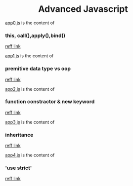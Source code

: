 <div align="center"><h1>Advanced Javascript</h1></div>

[app0.js](https://github.com/mk1121/Advanced-javascript/blob/86374931634342fd505b5c2d5952db7699782754/app0.js) is the content of <h3>this, call(),apply(),bind()</h3>
[reff link](https://js.zonayed.me/advance/post-1)

[app1.js](https://github.com/mk1121/Advanced-javascript/blob/main/app1.js) is the content of <h3>premitive data type vs oop</h3>
[reff link](https://js.zonayed.me/advance/post-2)

[app2.js](https://github.com/mk1121/Advanced-javascript/blob/main/app2.js) is the content of <h3>function constractor & new keyword</h3>
[reff link](https://js.zonayed.me/advance/post-3)

[app3.js](https://github.com/mk1121/Advanced-javascript/blob/main/app3.js) is the content of <h3>inheritance</h3> 
[reff link](https://js.zonayed.me/advance/post-4)

[app4.js](https://github.com/mk1121/Advanced-javascript/blob/main/app4.js) is the content of <h3>'use strict'</h3> [reff link](https://js.zonayed.me/advance/post-5)